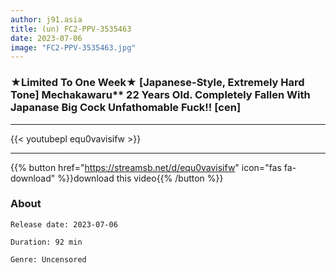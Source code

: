 ```yaml
---
author: j91.asia
title: (un) FC2-PPV-3535463
date: 2023-07-06
image: "FC2-PPV-3535463.jpg"
---
```


### ★Limited To One Week★ [Japanese-Style, Extremely Hard Tone] Mechakawaru** 22 Years Old. Completely Fallen With Japanase Big Cock Unfathomable Fuck!! [cen]
___

{{< youtubepl equ0vavisifw >}}
___

{{% button href="https://streamsb.net/d/equ0vavisifw" icon="fas fa-download" %}}download this video{{% /button %}}
### About

`Release date: 2023-07-06`

`Duration: 92 min`

`Genre:	Uncensored`